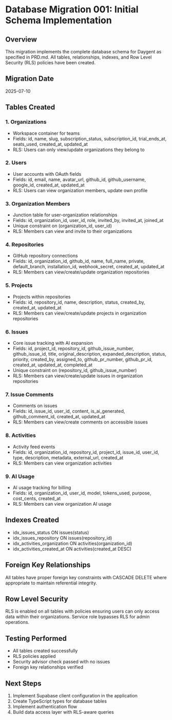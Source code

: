 # Database Migration 001: Initial Schema Implementation

## Overview

This migration implements the complete database schema for Daygent as specified in PRD.md. All tables, relationships, indexes, and Row Level Security (RLS) policies have been created.

## Migration Date

2025-07-10

## Tables Created

### 1. Organizations

- Workspace container for teams
- Fields: id, name, slug, subscription_status, subscription_id, trial_ends_at, seats_used, created_at, updated_at
- RLS: Users can only view/update organizations they belong to

### 2. Users

- User accounts with OAuth fields
- Fields: id, email, name, avatar_url, github_id, github_username, google_id, created_at, updated_at
- RLS: Users can view organization members, update own profile

### 3. Organization Members

- Junction table for user-organization relationships
- Fields: id, organization_id, user_id, role, invited_by, invited_at, joined_at
- Unique constraint on (organization_id, user_id)
- RLS: Members can view and invite to their organizations

### 4. Repositories

- GitHub repository connections
- Fields: id, organization_id, github_id, name, full_name, private, default_branch, installation_id, webhook_secret, created_at, updated_at
- RLS: Members can view/create/update organization repositories

### 5. Projects

- Projects within repositories
- Fields: id, repository_id, name, description, status, created_by, created_at, updated_at
- RLS: Members can view/create/update projects in organization repositories

### 6. Issues

- Core issue tracking with AI expansion
- Fields: id, project_id, repository_id, github_issue_number, github_issue_id, title, original_description, expanded_description, status, priority, created_by, assigned_to, github_pr_number, github_pr_id, created_at, updated_at, completed_at
- Unique constraint on (repository_id, github_issue_number)
- RLS: Members can view/create/update issues in organization repositories

### 7. Issue Comments

- Comments on issues
- Fields: id, issue_id, user_id, content, is_ai_generated, github_comment_id, created_at, updated_at
- RLS: Members can view/create comments on accessible issues

### 8. Activities

- Activity feed events
- Fields: id, organization_id, repository_id, project_id, issue_id, user_id, type, description, metadata, external_url, created_at
- RLS: Members can view organization activities

### 9. AI Usage

- AI usage tracking for billing
- Fields: id, organization_id, user_id, model, tokens_used, purpose, cost_cents, created_at
- RLS: Members can view organization AI usage

## Indexes Created

- idx_issues_status ON issues(status)
- idx_issues_repository ON issues(repository_id)
- idx_activities_organization ON activities(organization_id)
- idx_activities_created_at ON activities(created_at DESC)

## Foreign Key Relationships

All tables have proper foreign key constraints with CASCADE DELETE where appropriate to maintain referential integrity.

## Row Level Security

RLS is enabled on all tables with policies ensuring users can only access data within their organizations. Service role bypasses RLS for admin operations.

## Testing Performed

- All tables created successfully
- RLS policies applied
- Security advisor check passed with no issues
- Foreign key relationships verified

## Next Steps

1. Implement Supabase client configuration in the application
2. Create TypeScript types for database tables
3. Implement authentication flow
4. Build data access layer with RLS-aware queries
